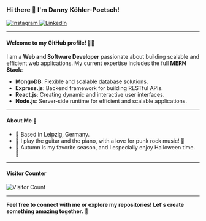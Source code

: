 ### Hi there 👋 I'm Danny Köhler-Poetsch!

<a href="https://instagram.com/da_ko_po" target="_blank">
  <img src="https://img.shields.io/badge/Instagram-%23000000.svg?&style=for-the-badge&logo=instagram&logoColor=white" alt="Instagram" />
</a>
<a href="https://linkedin.com/in/danny-k%C3%B6hler-poetsch-6738332a5" target="_blank">
  <img src="https://img.shields.io/badge/LinkedIn-%231E77B5.svg?&style=for-the-badge&logo=linkedin&logoColor=white" alt="LinkedIn" />
</a>

---

#### Welcome to my GitHub profile! 👨‍💻

I am a **Web and Software Developer** passionate about building scalable and efficient web applications. My current expertise includes the full **MERN Stack**:

- **MongoDB**: Flexible and scalable database solutions.
- **Express.js**: Backend framework for building RESTful APIs.
- **React.js**: Creating dynamic and interactive user interfaces.
- **Node.js**: Server-side runtime for efficient and scalable applications.

---

#### About Me 🌟

- 📍 Based in Leipzig, Germany.
- 🎸 I play the guitar and the piano, with a love for punk rock music! 🤘
- 🍂 Autumn is my favorite season, and I especially enjoy Halloween time. 🎃

---



#### Visitor Counter

![Visitor Count](https://komarev.com/ghpvc/?username=danny-kp&style=for-the-badge&color=blue)

---

**Feel free to connect with me or explore my repositories! Let's create something amazing together.** 🚀


<!--
**dannykoehlerpoetsch/dannykoehlerpoetsch** is a ✨ _special_ ✨ repository because its `README.md` (this file) appears on your GitHub profile.

Here are some ideas to get you started:

- 🔭 I’m currently working on ...
- 🌱 I’m currently learning ...
- 👯 I’m looking to collaborate on ...
- 🤔 I’m looking for help with ...
- 💬 Ask me about ...
- 📫 How to reach me: ...
- 😄 Pronouns: ...
- ⚡ Fun fact: ...
-->
